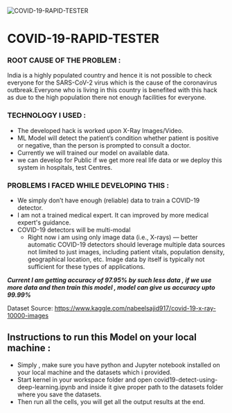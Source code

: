 ![COVID-19-RAPID-TESTER](https://socialify.git.ci/Siddhant-K-code/COVID-19-RAPID-TESTER/image?forks=1&issues=1&language=1&owner=1&pattern=Floating%20Cogs&pulls=1&stargazers=1&theme=Dark)

# COVID-19-RAPID-TESTER


### ROOT CAUSE OF THE PROBLEM :

India is a highly populated country and hence it is not possible to check everyone for the SARS-CoV-2 virus which is the cause of the coronavirus outbreak.Everyone who is living in this country is benefited with this hack as due to the high population there not enough facilities for everyone.


### TECHNOLOGY I USED :

* The developed hack is worked upon X-Ray Images/Video. 
* ML Model will detect the patient’s condition whether patient is positive or negative, than the person is prompted to consult a doctor. 
* Currently we will trained our model on available data. 
* we can develop for Public if we get more real life data or we deploy this system in hospitals, test Centres.

### PROBLEMS I FACED WHILE DEVELOPING THIS : 

* We simply don’t have enough (reliable) data to train a COVID-19 detector.
* I am not a trained medical expert. It can improved by more medical expert's guidance.
* COVID-19 detectors will be multi-modal 
  - Right now i am using only image data (i.e., X-rays) — better automatic    COVID-19 detectors should leverage multiple data sources  not limited to just images, including patient vitals, population density, geographical location, etc. Image data by itself is typically not sufficient for these types of applications.



***Current I am getting accuracy of 97.95% by such less data , if we use more data and then train this model , model can give us accuracy upto 99.99%***



Dataset Source: https://www.kaggle.com/nabeelsajid917/covid-19-x-ray-10000-images 


## Instructions to run this Model on your local machine : 
* Simply , make sure you have python and Jupyter notebook installed on your local machine and the datasets which i provided. 
* Start kernel in your workspace folder and open covid19-detect-using-deep-learning.ipynb 
and inside it give proper path to the datasets folder where you save the datasets. 
* Then run all the cells, you will get all the output results at the end.
